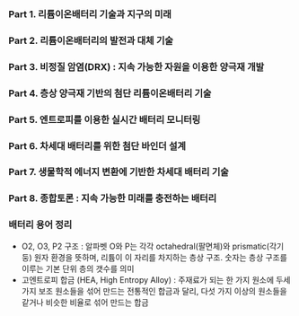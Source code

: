 ### Part 1. 리튬이온배터리 기술과 지구의 미래
### Part 2. 리튬이온배터리의 발전과 대체 기술
### Part 3. 비정질 암염(DRX) : 지속 가능한 자원을 이용한 양극재 개발
### Part 4. 층상 양극재 기반의 첨단 리튬이온배터리 기술
### Part 5. 엔트로피를 이용한 실시간 배터리 모니터링
### Part 6. 차세대 배터리를 위한 첨단 바인더 설계
### Part 7. 생물학적 에너지 변환에 기반한 차세대 배터리 기술
### Part 8. 종합토론 : 지속 가능한 미래를 충전하는 배터리
### 배터리 용어 정리
- O2, O3, P2 구조 : 알파벳 O와 P는 각각 octahedral(팔면체)와 prismatic(각기둥) 원자 환경을 뜻하며, 리튬이 이 자리를 차지하는 층상 구조. 숫자는 층상 구조를 이루는 기본 단위 층의 갯수를 의미
- 고엔트로피 합금 (HEA, High Entropy Alloy) : 주재료가 되는 한 가지 원소에 두세 가지 보조 원소들을 섞어 만드는 전통적인 합금과 달리, 다섯 가지 이상의 원소들을 같거나 비슷한 비율로 섞어 만드는 합금
